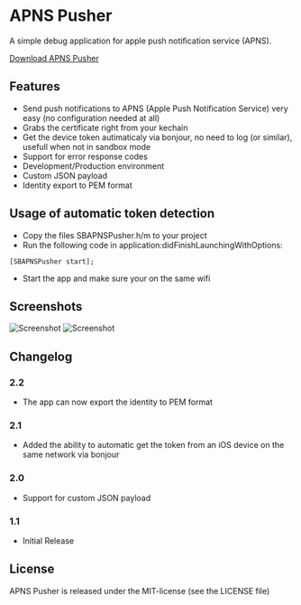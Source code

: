 # APNS Pusher
A simple debug application for apple push notification service (APNS).

[Download APNS Pusher](https://github.com/blommegard/APNS-Pusher/blob/master/Download/APNS%20Pusher.app.zip?raw=true "Download") 

## Features
* Send push notifications to APNS (Apple Push Notification Service) very easy (no configuration needed at all)
* Grabs the certificate right from your kechain
* Get the device token autimaticaly via bonjour, no need to log (or similar), usefull when not in sandbox mode
* Support for error response codes
* Development/Production environment
* Custom JSON payload
* Identity export to PEM format

## Usage of automatic token detection
* Copy the files SBAPNSPusher.h/m to your project
* Run the following code in application:didFinishLaunchingWithOptions:

```
[SBAPNSPusher start];
```

* Start the app and make sure your on the same wifi

## Screenshots
![Screenshot](https://github.com/blommegard/APNS-Pusher/raw/master/Screenshots/main.png "Main")
![Screenshot](https://github.com/blommegard/APNS-Pusher/raw/master/Screenshots/certificates.png "Certificates")

## Changelog
### 2.2
* The app can now export the identity to PEM format

### 2.1
* Added the ability to automatic get the token from an iOS device on the same network via bonjour

### 2.0
* Support for custom JSON payload

### 1.1
* Initial Release

## License
APNS Pusher is released under the MIT-license (see the LICENSE file)
